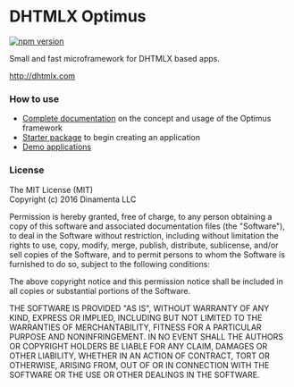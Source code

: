 DHTMLX Optimus
================

[![npm version](https://badge.fury.io/js/dhx-optimus.svg)](https://badge.fury.io/js/dhx-optimus)

Small and fast microframework for DHTMLX based apps.

http://dhtmlx.com

### How to use

- [Complete documentation](https://docs.dhtmlx.com/optimus__index.html) on the concept and usage of the Optimus framework
- [Starter package](https://github.com/dhtmlx/optimus-start) to begin creating an application
- [Demo applications](https://github.com/dhtmlx/optimus-demos)

### License

The MIT License (MIT)    
Copyright (c) 2016 Dinamenta LLC

Permission is hereby granted, free of charge, to any person obtaining a copy of this software and associated documentation files (the "Software"), to deal in the Software without restriction, including without limitation the rights to use, copy, modify, merge, publish, distribute, sublicense, and/or sell copies of the Software, and to permit persons to whom the Software is furnished to do so, subject to the following conditions:

The above copyright notice and this permission notice shall be included in all copies or substantial portions of the Software.

THE SOFTWARE IS PROVIDED "AS IS", WITHOUT WARRANTY OF ANY KIND, EXPRESS OR IMPLIED, INCLUDING BUT NOT LIMITED TO THE WARRANTIES OF MERCHANTABILITY, FITNESS FOR A PARTICULAR PURPOSE AND NONINFRINGEMENT. IN NO EVENT SHALL THE AUTHORS OR COPYRIGHT HOLDERS BE LIABLE FOR ANY CLAIM, DAMAGES OR OTHER LIABILITY, WHETHER IN AN ACTION OF CONTRACT, TORT OR OTHERWISE, ARISING FROM, OUT OF OR IN CONNECTION WITH THE SOFTWARE OR THE USE OR OTHER DEALINGS IN THE SOFTWARE.
